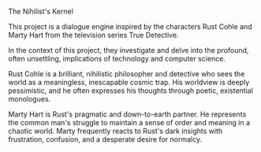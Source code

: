 The Nihilist's Kernel

This project is a dialogue engine inspired by the characters Rust Cohle and Marty Hart from the television series True Detective.

In the context of this project, they investigate and delve into the profound, often unsettling, implications of technology and computer science.

Rust Cohle is a brilliant, nihilistic philosopher and detective who sees the world as a meaningless, inescapable cosmic trap. His worldview is deeply pessimistic, and he often expresses his thoughts through poetic, existential monologues.

Marty Hart is Rust's pragmatic and down-to-earth partner. He represents the common man's struggle to maintain a sense of order and meaning in a chaotic world. Marty frequently reacts to Rust's dark insights with frustration, confusion, and a desperate desire for normalcy.
